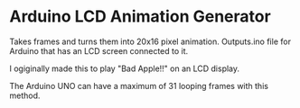 # Arduino LCD Animation Generator
 Takes frames and turns them into 20x16 pixel animation. Outputs.ino file for Arduino that has an LCD screen connected to it.

I ogiginally made this to play "Bad Apple!!" on an LCD display.

The Arduino UNO can have a maximum of 31 looping frames with this method.
